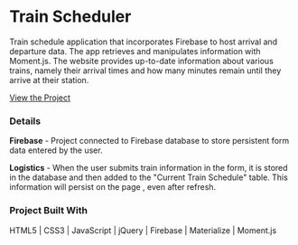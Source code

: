 # Train Scheduler
Train schedule application that incorporates Firebase to host arrival and departure data. The app retrieves and manipulates information with Moment.js. The website provides up-to-date information about various trains, namely their arrival times and how many minutes remain until they arrive at their station.

[View the Project](http://kristin-i.com/Homework/Train-Scheduler/)

### Details

**Firebase** - Project connected to Firebase database to store persistent form data entered by the user.  

**Logistics** - When the user submits train information in the form, it is stored in the database and then added to the "Current Train Schedule" table. This information will persist on the page , even after refresh.

### Project Built With

HTML5 | CSS3 | JavaScript | jQuery | Firebase | Materialize | Moment.js